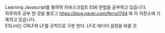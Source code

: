 Learning Javascript를 통하여 자바스크립트 ES6 문법을 공부하고 있습니다.  
하루하루 공부 한 것을 블로그 https://blog.naver.com/fkrns1744 와 이 저장소에 기록하고 있습니다.  
ESLint는 CRLF와 LF를 규칙으로 구분 한다. LF로 에디터 설정을 바꿀 것 
